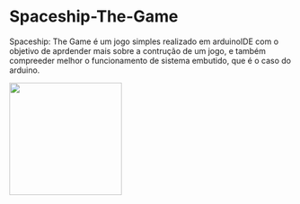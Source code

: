 # Spaceship-The-Game

Spaceship: The Game é um jogo simples realizado em arduinoIDE com o objetivo de aprdender mais sobre a contrução de um jogo, e também compreeder melhor o funcionamento de sistema embutido, que é o caso do arduino.


<p float="left">

 <img src="https://user-images.githubusercontent.com/105131652/186226747-206a5cb6-0390-445f-9ab7-aaa88827750e.jpg](https://github.com/IgorAleixo/Spaceship-The-Game/assets/139579413/750cd353-4d7e-4e9a-af93-63acc2d027ed" width="200" />
</p>

